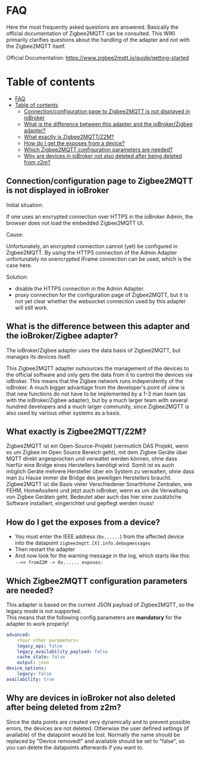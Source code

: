 # FAQ

Here the most frequently asked questions are answered. Basically the official documentation of Zigbee2MQTT can be consulted. 
This WIKI primarily clarifies questions about the handling of the adapter and not with the Zigbee2MQTT itself.

Official Documentation: https://www.zigbee2mqtt.io/guide/getting-started

# Table of contents
- [FAQ](#faq)
- [Table of contents](#table-of-contents)
  - [Connection/configuration page to Zigbee2MQTT is not displayed in ioBroker ](#connectionconfiguration-page-to-zigbee2mqtt-is-not-displayed-in-iobroker-)
  - [What is the difference between this adapter and the ioBroker/Zigbee adapter? ](#what-is-the-difference-between-this-adapter-and-the-iobrokerzigbee-adapter-)
  - [What exactly is Zigbee2MQTT/Z2M? ](#what-exactly-is-zigbee2mqttz2m-)
  - [How do I get the exposes from a device? ](#how-do-i-get-the-exposes-from-a-device-)
  - [Which Zigbee2MQTT configuration parameters are needed? ](#which-zigbee2mqtt-configuration-parameters-are-needed-)
  - [Why are devices in ioBroker not also deleted after being deleted from z2m? ](#why-are-devices-in-iobroker-not-also-deleted-after-being-deleted-from-z2m-)


## Connection/configuration page to Zigbee2MQTT is not displayed in ioBroker <a name="1"></a>
Initial situation:

If one uses an encrypted connection over HTTPS in the ioBroker Admin, the browser does not load the embedded Zigbee2MQTT UI.

Cause:

Unfortunately, an encrypted connection cannot (yet) be configured in Zigbee2MQTT. By using the HTTPS connection of the Admin Adapter unfortunately no unencrypted iFrame connection can be used, which is the case here.

Solution:
-  disable the HTTPS connection in the Admin Adapter.
-  proxy connection for the configuration page of Zigbee2MQTT, but it is not yet clear whether the websocket connection used by this adapter will still work.


## What is the difference between this adapter and the ioBroker/Zigbee adapter? <a name="2"></a>
The ioBroker/Zigbee adapter uses the data basis of Zigbee2MQTT, but manages its devices itself.

This Zigbee2MQTT adapter outsources the management of the devices to the official software and only gets the data from it to control the devices via ioBroker. 
This means that the Zigbee network runs independently of the ioBroker. A much bigger advantage from the developer's point of view is that new functions do not have to be implemented by a 1-3 man team (as with the ioBroker/Zigbee adapter), but by a much larger team with several hundred developers and a much larger community, since Zigbee2MQTT is also used by various other systems as a basis.


## What exactly is Zigbee2MQTT/Z2M? <a name="3"></a>
Zigbee2MQTT ist ein Open-Source-Projekt (vermutlich DAS Projekt, wenn es um Zigbee im Open Source Bereich geht), mit dem Zigbee Geräte über MQTT direkt angesprochen und verwaltet werden können, ohne dass hierfür eine Bridge eines Herstellers benötigt wird. Somit ist es auch möglich Geräte mehrere Hersteller über ein System zu verwalten, ohne dass man zu Hause immer die Bridge des jeweiligen Herstellers braucht. 
Zigbee2MQTT ist die Basis vieler Verschiedener SmartHome Zentralen, wie FEHM, HomeAssitent und jetzt auch ioBroker, wenn es um die Verwaltung von Zigbee Geräten geht.
Bedeutet aber auch das hier eine zusätzliche Software installiert, eingerichtet und gepflegt werden muss!


## How do I get the exposes from a device? <a name="4"></a>

- You must enter the IEEE address (`0x......`) from the affected device into the datapoint `zigbee2mqtt.[X].info.debugmessages`
- Then restart the adapter
- And now look for the warning message in the log, which starts like this: `-->> fromZ2M -> 0x...... exposes:`

## Which Zigbee2MQTT configuration parameters are needed? <a name="5"></a>

This adapter is based on the current JSON payload of Zigbee2MQTT, so the legacy mode is not supported.  
This means that the following config parameters are **mandatory** for the adapter to work properly!

```yaml
advanced:
    <Your other parameters>
    legacy_api: false
    legacy_availability_payload: false
    cache_state: false
    output: json
device_options:
    legacy: false
availability: true
```

## Why are devices in ioBroker not also deleted after being deleted from z2m? <a name="6"></a>
Since the data points are created very dynamically and to prevent possible errors, the devices are not deleted. Otherwise the user defined settings (if available) of the datapoint would be lost.
Normally the name should be replaced by "Device removed!" and available should be set to "false", so you can delete the datapoints afterwards if you want to.